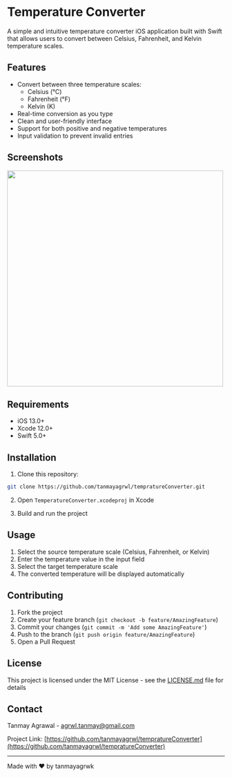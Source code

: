 # Temperature Converter

A simple and intuitive temperature converter iOS application built with Swift that allows users to convert between Celsius, Fahrenheit, and Kelvin temperature scales.

## Features

- Convert between three temperature scales:
  - Celsius (°C)
  - Fahrenheit (°F)
  - Kelvin (K)
- Real-time conversion as you type
- Clean and user-friendly interface
- Support for both positive and negative temperatures
- Input validation to prevent invalid entries

## Screenshots

<img src="https://github.com/user-attachments/assets/36ef5f7f-38a0-445b-8506-b26e675c4c6b" height="500">


## Requirements

- iOS 13.0+
- Xcode 12.0+
- Swift 5.0+

## Installation

1. Clone this repository:
```bash
git clone https://github.com/tanmayagrwl/tempratureConverter.git
```

2. Open `TemperatureConverter.xcodeproj` in Xcode

3. Build and run the project

## Usage

1. Select the source temperature scale (Celsius, Fahrenheit, or Kelvin)
2. Enter the temperature value in the input field
3. Select the target temperature scale
4. The converted temperature will be displayed automatically


## Contributing

1. Fork the project
2. Create your feature branch (`git checkout -b feature/AmazingFeature`)
3. Commit your changes (`git commit -m 'Add some AmazingFeature'`)
4. Push to the branch (`git push origin feature/AmazingFeature`)
5. Open a Pull Request

## License

This project is licensed under the MIT License - see the [LICENSE.md](LICENSE.md) file for details


## Contact

Tanmay Agrawal - agrwl.tanmay@gmail.com

Project Link: [https://github.com/tanmayagrwl/tempratureConverter](https://github.com/tanmayagrwl/tempratureConverter)

---
Made with ❤️ by tanmayagrwk
